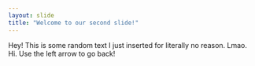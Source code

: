 ```yaml
---
layout: slide
title: "Welcome to our second slide!"
---
```

Hey! This is some random text I just inserted for literally no reason. Lmao. Hi.
Use the left arrow to go back!